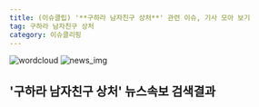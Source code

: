 ```yaml
---
title: (이슈클립) '**구하라 남자친구 상처**' 관련 이슈, 기사 모아 보기
tag: 구하라 남자친구 상처
category: 이슈클리핑
---
```

![wordcloud](https://s3.ap-northeast-2.amazonaws.com/lyrics101-wordcloud/2018-09-16-1537062834.png)
![news_img](https://user-images.githubusercontent.com/42597476/44507050-1206f400-a6e4-11e8-8d98-7ffbfebb353f.png)
## **'**구하라 남자친구 상처**'** 뉴스속보 검색결과

